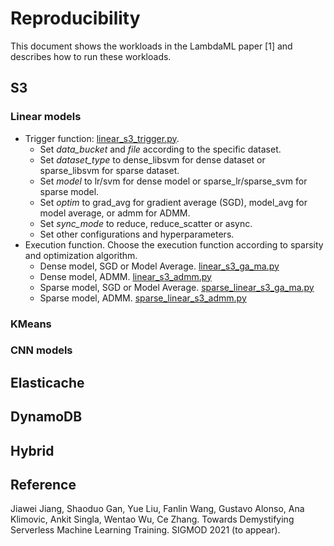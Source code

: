 # Reproducibility

This document shows the workloads in the LambdaML paper [1] and describes how to run these workloads.

## S3

### Linear models

- Trigger function: 
[linear_s3_trigger.py](examples/lambda/s3/linear_s3_trigger.py). 
    - Set *data_bucket* and *file* according to the specific dataset.
    - Set *dataset_type* to dense_libsvm for dense dataset or sparse_libsvm for sparse dataset.
    - Set *model* to lr/svm for dense model or sparse_lr/sparse_svm for sparse model.
    - Set *optim* to grad_avg for gradient average (SGD), model_avg for model average, or admm for ADMM.
    - Set *sync_mode* to reduce, reduce_scatter or async.
    - Set other configurations and hyperparameters.
- Execution function. Choose the execution function according to sparsity and optimization algorithm.
    - Dense model, SGD or Model Average. [linear_s3_ga_ma.py](examples/lambda/s3/linear_s3_ga_ma.py)
    - Dense model, ADMM. [linear_s3_admm.py](examples/lambda/s3/linear_s3_admm.py)
    - Sparse model, SGD or Model Average. [sparse_linear_s3_ga_ma.py](examples/lambda/s3/sparse_linear_s3_ga_ma.py)
    - Sparse model, ADMM. [sparse_linear_s3_admm.py](examples/lambda/s3/sparse_linear_s3_admm.py)

    
### KMeans

### CNN models




## Elasticache


## DynamoDB


## Hybrid


## Reference
Jiawei Jiang, Shaoduo Gan, Yue Liu, Fanlin Wang, Gustavo Alonso, Ana Klimovic, Ankit Singla, Wentao Wu, Ce Zhang.
Towards Demystifying Serverless Machine Learning Training. SIGMOD 2021 (to appear).